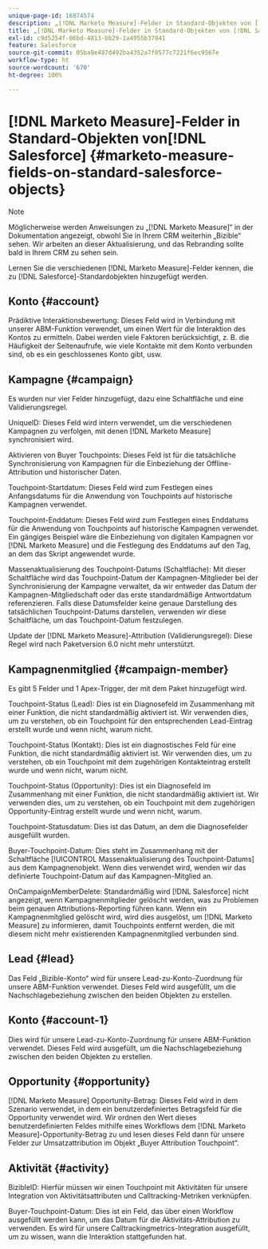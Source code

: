 ```yaml
---
unique-page-id: 18874574
description: „[!DNL Marketo Measure]-Felder in Standard-Objekten von [!DNL Salesforce]  – [!DNL Marketo Measure]“
title: „[!DNL Marketo Measure]-Felder in Standard-Objekten von [!DNL Salesforce] “
exl-id: c9d5254f-06bd-4813-bb29-1a4955b37041
feature: Salesforce
source-git-commit: 05ba9e487d492ba4352a7f0577c7221f6ec9567e
workflow-type: ht
source-wordcount: '670'
ht-degree: 100%

---
```


# [!DNL Marketo Measure]-Felder in Standard-Objekten von[!DNL Salesforce] {#marketo-measure-fields-on-standard-salesforce-objects}

>[!NOTE]
>
>Möglicherweise werden Anweisungen zu „[!DNL Marketo Measure]“ in der Dokumentation angezeigt, obwohl Sie in Ihrem CRM weiterhin „Bizible“ sehen. Wir arbeiten an dieser Aktualisierung, und das Rebranding sollte bald in Ihrem CRM zu sehen sein.

Lernen Sie die verschiedenen [!DNL Marketo Measure]-Felder kennen, die zu [!DNL Salesforce]-Standardobjekten hinzugefügt werden.

## Konto {#account}

Prädiktive Interaktionsbewertung: Dieses Feld wird in Verbindung mit unserer ABM-Funktion verwendet, um einen Wert für die Interaktion des Kontos zu ermitteln. Dabei werden viele Faktoren berücksichtigt, z. B. die Häufigkeit der Seitenaufrufe, wie viele Kontakte mit dem Konto verbunden sind, ob es ein geschlossenes Konto gibt, usw.

## Kampagne {#campaign}

Es wurden nur vier Felder hinzugefügt, dazu eine Schaltfläche und eine Validierungsregel.

UniqueID: Dieses Feld wird intern verwendet, um die verschiedenen Kampagnen zu verfolgen, mit denen [!DNL Marketo Measure] synchronisiert wird.

Aktivieren von Buyer Touchpoints: Dieses Feld ist für die tatsächliche Synchronisierung von Kampagnen für die Einbeziehung der Offline-Attribution und historischer Daten.

Touchpoint-Startdatum: Dieses Feld wird zum Festlegen eines Anfangsdatums für die Anwendung von Touchpoints auf historische Kampagnen verwendet.

Touchpoint-Enddatum: Dieses Feld wird zum Festlegen eines Enddatums für die Anwendung von Touchpoints auf historische Kampagnen verwendet. Ein gängiges Beispiel wäre die Einbeziehung von digitalen Kampagnen vor [!DNL Marketo Measure] und die Festlegung des Enddatums auf den Tag, an dem das Skript angewendet wurde.

Massenaktualisierung des Touchpoint-Datums (Schaltfläche): Mit dieser Schaltfläche wird das Touchpoint-Datum der Kampagnen-Mitglieder bei der Synchronisierung der Kampagne verwaltet, da wir entweder das Datum der Kampagnen-Mitgliedschaft oder das erste standardmäßige Antwortdatum referenzieren. Falls diese Datumsfelder keine genaue Darstellung des tatsächlichen Touchpoint-Datums darstellen, verwenden wir diese Schaltfläche, um das Touchpoint-Datum festzulegen.

Update der [!DNL Marketo Measure]-Attribution (Validierungsregel): Diese Regel wird nach Paketversion 6.0 nicht mehr unterstützt.

## Kampagnenmitglied {#campaign-member}

Es gibt 5 Felder und 1 Apex-Trigger, der mit dem Paket hinzugefügt wird.

Touchpoint-Status (Lead): Dies ist ein Diagnosefeld im Zusammenhang mit einer Funktion, die nicht standardmäßig aktiviert ist. Wir verwenden dies, um zu verstehen, ob ein Touchpoint für den entsprechenden Lead-Eintrag erstellt wurde und wenn nicht, warum nicht.

Touchpoint-Status (Kontakt): Dies ist ein diagnostisches Feld für eine Funktion, die nicht standardmäßig aktiviert ist. Wir verwenden dies, um zu verstehen, ob ein Touchpoint mit dem zugehörigen Kontakteintrag erstellt wurde und wenn nicht, warum nicht.

Touchpoint-Status (Opportunity): Dies ist ein Diagnosefeld im Zusammenhang mit einer Funktion, die nicht standardmäßig aktiviert ist. Wir verwenden dies, um zu verstehen, ob ein Touchpoint mit dem zugehörigen Opportunity-Eintrag erstellt wurde und wenn nicht, warum.

Touchpoint-Statusdatum: Dies ist das Datum, an dem die Diagnosefelder ausgefüllt wurden.

Buyer-Touchpoint-Datum: Dies steht im Zusammenhang mit der Schaltfläche [!UICONTROL Massenaktualisierung des Touchpoint-Datums] aus dem Kampagnenobjekt. Wenn dies verwendet wird, wenden wir das definierte Touchpoint-Datum auf das Kampagnen-Mitglied an.

OnCampaignMemberDelete: Standardmäßig wird [!DNL Salesforce] nicht angezeigt, wenn Kampagnenmitglieder gelöscht werden, was zu Problemen beim genauen Attributions-Reporting führen kann. Wenn ein Kampagnenmitglied gelöscht wird, wird dies ausgelöst, um [!DNL Marketo Measure] zu informieren, damit Touchpoints entfernt werden, die mit diesem nicht mehr existierenden Kampagnenmitglied verbunden sind.

## Lead {#lead}

Das Feld „Bizible-Konto“ wird für unsere Lead-zu-Konto-Zuordnung für unsere ABM-Funktion verwendet. Dieses Feld wird ausgefüllt, um die Nachschlagebeziehung zwischen den beiden Objekten zu erstellen.

## Konto {#account-1}

Dies wird für unsere Lead-zu-Konto-Zuordnung für unsere ABM-Funktion verwendet. Dieses Feld wird ausgefüllt, um die Nachschlagebeziehung zwischen den beiden Objekten zu erstellen.

## Opportunity {#opportunity}

[!DNL Marketo Measure] Opportunity-Betrag: Dieses Feld wird in dem Szenario verwendet, in dem ein benutzerdefiniertes Betragsfeld für die Opportunity verwendet wird. Wir ordnen den Wert dieses benutzerdefinierten Feldes mithilfe eines Workflows dem [!DNL Marketo Measure]-Opportunity-Betrag zu und lesen dieses Feld dann für unsere Felder zur Umsatzattribution im Objekt „Buyer Attribution Touchpoint“.

## Aktivität {#activity}

BizibleID: Hierfür müssen wir einen Touchpoint mit Aktivitäten für unsere Integration von Aktivitätsattributen und Calltracking-Metriken verknüpfen.

Buyer-Touchpoint-Datum: Dies ist ein Feld, das über einen Workflow ausgefüllt werden kann, um das Datum für die Aktivitäts-Attribution zu verwenden. Es wird für unsere Calltrackingmetrics-Integration ausgefüllt, um zu wissen, wann die Interaktion stattgefunden hat.
